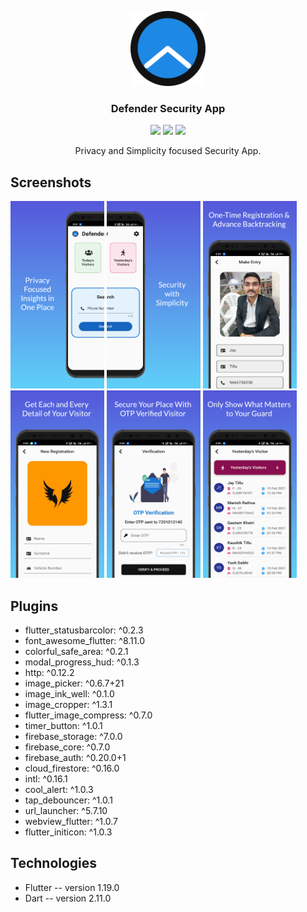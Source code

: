 <p align="center">
    <img src="https://github.com/Jay-Tillu/Defender-Security-App/blob/master/assets/images/logo.png?raw=true" alt="PhonePe App Logo" width="120" height="120">
  </a>
</p>

<h3 align="center">Defender Security App</h3>

<p align="center">
  <img src="https://img.shields.io/github/issues/Jay-Tillu/Xylophone">
  <img src="https://img.shields.io/github/forks/Jay-Tillu/Xylophone">
  <img src="https://img.shields.io/github/stars/Jay-Tillu/Xylophone">
</p>

<p align="center">
Privacy and Simplicity focused Security App.
</p>

## Screenshots

<p float="middle">
  <img src="https://github.com/Jay-Tillu/Defender-Security-App/blob/master/assets/images/imageleft.jpg?raw=true" width="150" />
  <img src="https://github.com/Jay-Tillu/Defender-Security-App/blob/master/assets/images/imageright.jpg?raw=true" width="150" /> 
  <img src="https://github.com/Jay-Tillu/Defender-Security-App/blob/master/assets/images/image2.jpg?raw=true" width="150" /> 
  <img src="https://github.com/Jay-Tillu/Defender-Security-App/blob/master/assets/images/image3.jpg?raw=true" width="150" /> 
  <img src="https://github.com/Jay-Tillu/Defender-Security-App/blob/master/assets/images/image4.jpg?raw=true" width="150" /> 
  <img src="https://github.com/Jay-Tillu/Defender-Security-App/blob/master/assets/images/image5.jpg?raw=true" width="150" /> 
 
</p>



## Plugins

- flutter_statusbarcolor: ^0.2.3
- font_awesome_flutter: ^8.11.0
- colorful_safe_area: ^0.2.1
- modal_progress_hud: ^0.1.3
- http: ^0.12.2
- image_picker: ^0.6.7+21
- image_ink_well: ^0.1.0
- image_cropper: ^1.3.1
- flutter_image_compress: ^0.7.0
- timer_button: ^1.0.1
- firebase_storage: ^7.0.0
- firebase_core: ^0.7.0
- firebase_auth: ^0.20.0+1
- cloud_firestore: ^0.16.0
- intl: ^0.16.1
- cool_alert: ^1.0.3
- tap_debouncer: ^1.0.1
- url_launcher: ^5.7.10
- webview_flutter: ^1.0.7
- flutter_initicon: ^1.0.3

## Technologies

- Flutter -- version 1.19.0
- Dart -- version 2.11.0
